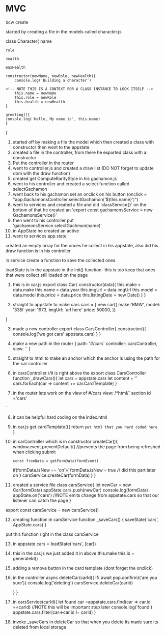 # MVC
<!-- SECTION 8/21 -->

bcw create 

started by creating a file in the models called character.js

class Character{
    name

    role

    health

    maxHealth

    constructor(newName, newRole, newHealth){
        console.log('Building a character')

    <!-- NOTE THIS IS A CONTEXT FOR A CLASS INSTANCE TO LOOK ITSELF -->
        this.name = newName 
        this.role = newRole
        this.health = newHealth
    }

    greeting(){
    console.log('Hello, My name is', this.name)
    }

}


<!-- SECTION 8/22 -->
1. started off by making a file the model which then created a class with constructor then went to the appstate
2. created a file in the controller, from there he exported class with a constructor
3.  Put the controller in the router
4. went to controller.js and created a draw list (DO NOT forget to update dom with the draw function)
5. created get ComputeRarityStyle in his gachamon.js   
6. went to his controller and created a select function called selectGachamon
7. went back to his gachamon set an onclick on his button (onclick = "app.GachamonsController.selectGachamon('${this.name}')")
8. went to services and created a file and did 'classService{}' on the bottom of that he created an 'export const gachamonsService = new GachamonsService()'
9. then went to his controller put 'gachamonsService.selectGachmon(name)'
10. in AppState he created an active
11. went to services app.state 



created an empty array for the onces he collect in his appstate, also did 
his draw function is in his controller 

in service create a function to save the collected ones

loadState is in the appstate in the init() function- this is too keep that ones that were collect still loaded on the page

<!-- SECTION  8/23-->
1. this is in car.js
 export class Car{
    constructor(data){
        this.make = data.make
        this.name = data.year
        this.imgUrl = data.imgUrl
        this.model = data.model
        this.price = data.price
        this.listingDate = new Date()
    }
 }

 2. straight to appstate to make cars
 cars = [
    new car({
        make:'BMW',
        model: '335i'
        year: 1973,
        imgUrl: 'url here'
        price: 50000,
    })

 ]

 3. made a new controller 
 export class CarsController{
    constructor(){
        console.log('we got cars' appstate.cars)
    }
 }

 4. make a new path in the router
 {
    path: '#/cars'
    controller: carsController,
    view: ``
 }

 5. straight to html to make an anchor which the anchor is using the path for the car controller

 6. in carsController 
 //it is right above the export class CarsController
 function _drawCars(){
    let cars = appstate.cars
    let content = ''
    cars.forEach(car => content += car.CardTemplate)
 }

 <!-- load _drawCars in the constructor of carsController! -->
7. in the router lets work on the view of #/cars
view: /*html/`
    section id ='cars'

`

8. it can be helpful hard coding on the index.html

9. in car.js 
get cardTemplate(){
    return `
    put html that you hard coded here
    `
}


10. in carController which is in constructor
createCar(){
    window.event.preventDefault()    //prevents the page from being refreshed when clicking submit
    
    <!-- REVIEW this is the manual way to do it -->
    <!-- const form = window.event.target
    const formData = {
        make: form.make.value
        model:form.model.value
        year:
        imgUrl: -->


        const fromData = getFormData(formEvent)
    if(formData.isNew == 'on'){
        formData.isNew = true // did this part later on
    }
        carsService.createCar(formData)
    }
}

11. created a service file
class carsService{
    let newCar = new Car(formData)
    appState.cars.push(newCar)
    console.log(formData)
    appState.on('cars') //NOTE emits change from appstate.cars so that our listener can catch the page 
}

export const carsService = new carsService()

12. creating function in carsService 
function _saveCars() {
    saveState('cars', AppState.cars)
}

put this function right in the class carsService


13. in appstate
cars = loadState('cars', [car])
14. this in the car.js we just added it in above this.make
this.id = generateId()

15. adding a remove button in the card template (dont forget the onclick)
16. in the controller
async deleteCar(carId){
    if( await pop.confirm)('are you sure'){
    console.log('deleting')
    carsService.deleteCar(carId)

    }
}

17. in carsService(carId){
    let found car =appstate.cars.find(car => car.id ==carId) //NOTE this will be important step later 
    console.log('found')
    appstate.cars.filter(car=>car.id != carId)
}

18. invoke _saveCars in deleteCar so that when you delete its made sure its deleted from local storage
